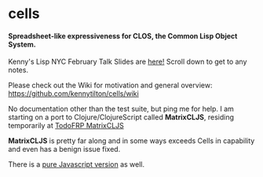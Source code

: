 # cells
#### Spreadsheet-like expressiveness for CLOS, the Common Lisp Object System.

Kenny's Lisp NYC February Talk Slides are [here!](https://github.com/kennytilton/cells/blob/master/Lisp-NYC-2018-02v1.pdf) Scroll down to get to any notes.

Please check out the Wiki for motivation and general overview: https://github.com/kennytilton/cells/wiki

No documentation other than the test suite, but ping me for help. I am starting on a port to Clojure/ClojureScript called **MatrixCLJS**, residing temporarily at [TodoFRP MatrixCLJS](https://github.com/kennytilton/MatrixJS/blob/master/cljs/matrix/README.md)

**MatrixCLJS** is pretty far along and in some ways exceeds Cells in capability and even has a benign issue fixed.

There is a [pure Javascript version](https://github.com/kennytilton/MatrixJS/blob/master/README.md) as well. 
